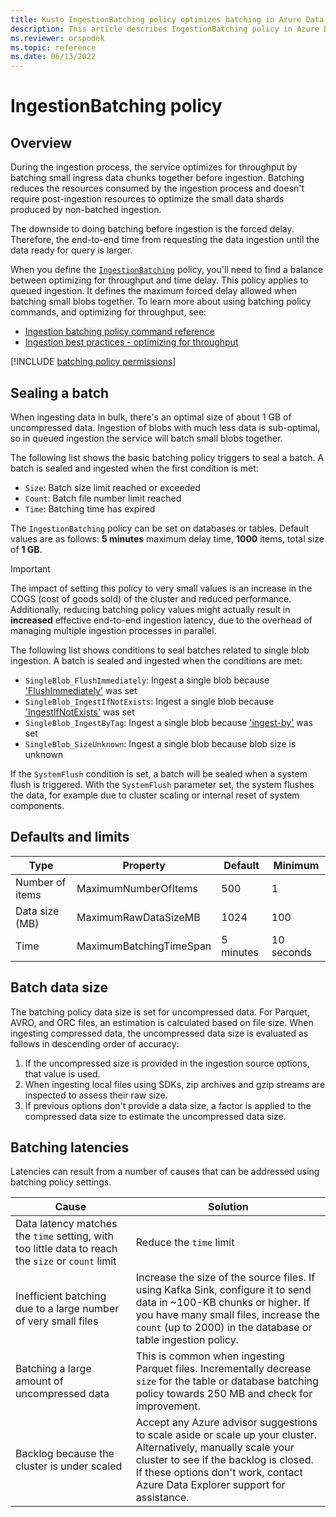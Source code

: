 ```yaml
---
title: Kusto IngestionBatching policy optimizes batching in Azure Data Explorer
description: This article describes IngestionBatching policy in Azure Data Explorer
ms.reviewer: orspodek
ms.topic: reference
ms.date: 06/13/2022
---
```

# IngestionBatching policy

## Overview

During the ingestion process, the service optimizes for throughput by batching small ingress data chunks together before ingestion. Batching reduces the resources consumed by the ingestion process and doesn't require post-ingestion resources to optimize the small data shards produced by non-batched ingestion.

The downside to doing batching before ingestion is the forced delay. Therefore, the end-to-end time from requesting the data ingestion until the data ready for query is larger.

When you define the [`IngestionBatching`](./show-table-ingestion-batching-policy.md) policy, you'll need to find a balance between optimizing for throughput and time delay. This policy applies to queued ingestion. It defines the maximum forced delay allowed when batching small blobs together. To learn more about using batching policy commands, and optimizing for throughput, see:

* [Ingestion batching policy command reference](./show-table-ingestion-batching-policy.md)
* [Ingestion best practices - optimizing for throughput](../api/netfx/kusto-ingest-best-practices.md#optimizing-for-throughput)

[!INCLUDE [batching policy permissions](../../includes/batching-policy-permissions.md)]

## Sealing a batch

When ingesting data in bulk, there's an optimal size of about 1 GB of uncompressed data. Ingestion of blobs with much less data is sub-optimal, so in queued ingestion the service will batch small blobs together.

The following list shows the basic batching policy triggers to seal a batch. A batch is sealed and ingested when the first condition is met:

* `Size`: Batch size limit reached or exceeded
* `Count`: Batch file number limit reached
* `Time`: Batching time has expired

The `IngestionBatching` policy can be set on databases or tables. Default values are as follows: **5 minutes** maximum delay time, **1000** items, total size of **1 GB**.

> [!IMPORTANT]
> The impact of setting this policy to very small values is
> an increase in the COGS (cost of goods sold) of the cluster and reduced performance. Additionally,
> reducing batching policy values might actually result in **increased** effective
> end-to-end ingestion latency, due to the overhead of managing multiple ingestion
> processes in parallel.

The following list shows conditions to seal batches related to single blob ingestion. A batch is sealed and ingested when the conditions are met:

* `SingleBlob_FlushImmediately`: Ingest a single blob because ['FlushImmediately'](../api/netfx/kusto-ingest-client-reference.md#class-kustoqueuedingestionproperties) was set
* `SingleBlob_IngestIfNotExists`: Ingest a single blob because
['IngestIfNotExists'](../../ingestion-properties.md#ingestion-properties) was set
* `SingleBlob_IngestByTag`: Ingest a single blob because ['ingest-by'](extents-overview.md#ingest-by-extent-tags) was set
* `SingleBlob_SizeUnknown`: Ingest a single blob because blob size is unknown

If the `SystemFlush` condition is set, a batch will be sealed when a system flush is triggered. With the `SystemFlush` parameter set, the system flushes the data, for example due to cluster scaling or internal reset of system components.

## Defaults and limits

| Type             | Property                | Default    | Minimum    |
|------------------|-------------------------|------------|------------|
| Number of items  | MaximumNumberOfItems    | 500        | 1          |
| Data size (MB)   | MaximumRawDataSizeMB    | 1024       | 100        |
| Time             | MaximumBatchingTimeSpan | 5 minutes  | 10 seconds |

## Batch data size

The batching policy data size is set for uncompressed data. For Parquet, AVRO, and ORC files, an estimation is calculated based on file size. When ingesting compressed data, the uncompressed data size is evaluated as follows in descending order of accuracy:

1. If the uncompressed size is provided in the ingestion source options, that value is used.
1. When ingesting local files using SDKs, zip archives and gzip streams are inspected to assess their raw size.
1. If previous options don't provide a data size, a factor is applied to the compressed data size to estimate the uncompressed data size.

## Batching latencies

Latencies can result from a number of causes that can be addressed using batching policy settings.

| Cause | Solution |
| --- | --- |
| Data latency matches the `time` setting, with too little data to reach the `size` or `count` limit | Reduce the `time` limit |
| Inefficient batching due to a large number of very small files | Increase the size of the source files. If using Kafka Sink, configure it to send data in ~100-KB chunks or higher. If you have many small files, increase the `count` (up to 2000) in the database or table ingestion policy. |
| Batching a large amount of uncompressed data | This is common when ingesting Parquet files. Incrementally decrease `size` for the table or database batching policy towards 250 MB and check for improvement. |
| Backlog because the cluster is under scaled | Accept any Azure advisor suggestions to scale aside or scale up your cluster. Alternatively, manually scale your cluster to see if the backlog is closed. If these options don't work, contact Azure Data Explorer support for assistance. |

